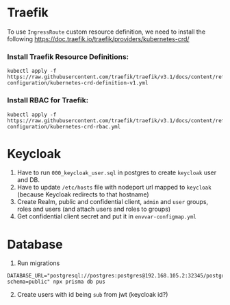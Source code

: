 # Traefik

To use `IngressRoute` custom resource definition, we need to install the following https://doc.traefik.io/traefik/providers/kubernetes-crd/

### Install Traefik Resource Definitions:

```
kubectl apply -f https://raw.githubusercontent.com/traefik/traefik/v3.1/docs/content/reference/dynamic-configuration/kubernetes-crd-definition-v1.yml
```

### Install RBAC for Traefik:

```
kubectl apply -f https://raw.githubusercontent.com/traefik/traefik/v3.1/docs/content/reference/dynamic-configuration/kubernetes-crd-rbac.yml
```

# Keycloak

1. Have to run `000_keycloak_user.sql` in postgres to create `keycloak` user and DB.
2. Have to update `/etc/hosts` file with nodeport url mapped to `keycloak` (because Keycloak redirects to that hostname)
3. Create Realm, public and confidential client, `admin` and `user` groups, roles and users (and attach users and roles to groups)
4. Get confidential client secret and put it in `envvar-configmap.yml`

# Database

1. Run migrations

```
DATABASE_URL="postgresql://postgres:postgres@192.168.105.2:32345/postgres?schema=public" npx prisma db pus
```

2. Create users with id being `sub` from jwt (keycloak id?)
